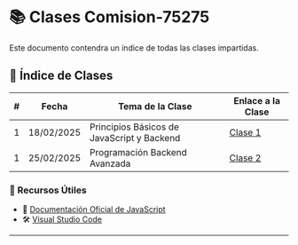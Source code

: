 # 📚 Clases Comision-75275


Este documento contendra un índice de todas las clases impartidas.

## 📆 Índice de Clases

| #  |   Fecha    |             Tema de la Clase                         | Enlace a la Clase |
|----|------------|--------------------------------------------|-----------------------------------------|
| 1  | 18/02/2025 | Principios Básicos de JavaScript y Backend | [Clase 1](https://github.com/JerlibGnzlz/Comision-75275/blob/main/01-Principios%20B%C3%A1sicos%20de%20JavaScript%20y%20Backend/practica.js) |
| 1  | 25/02/2025 | Programación Backend Avanzada              | [Clase 2](https://github.com/JerlibGnzlz/Comision-75275/blob/main/02-Programaci%C3%B3n%20Backend%20Avanzada/practica.js) |


### 🎯 Recursos Útiles
- 📌 [Documentación Oficial de JavaScript](https://developer.mozilla.org/es/docs/Web/JavaScript)
- 🛠️ [Visual Studio Code](https://code.visualstudio.com/)

---

